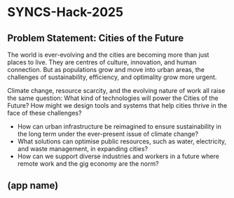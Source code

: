 # SYNCS-Hack-2025

## Problem Statement: Cities of the Future
The world is ever-evolving and the cities are becoming more than just places to live. They are centres of culture, innovation, and human connection. But as populations grow and move into urban areas, the challenges of sustainability, efficiency, and optimality grow more urgent.

Climate change, resource scarcity, and the evolving nature of work all raise the same question: What kind of technologies will power the Cities of the Future? How might we design tools and systems that help cities thrive in the face of these challenges?

- How can urban infrastructure be reimagined to ensure sustainability in the long term under the ever-present issue of climate change?
- What solutions can optimise public resources, such as water, electricity, and waste management, in expanding cities?
- How can we support diverse industries and workers in a future where remote work and the gig economy are the norm?

## (app name)

